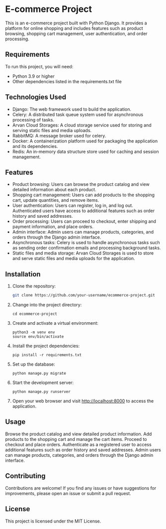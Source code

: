 # E-commerce Project

This is an e-commerce project built with Python Django. It provides a platform for online shopping and includes features such as product browsing, shopping cart management, user authentication, and order processing.

## Requirements

To run this project, you will need:

- Python 3.9 or higher
- Other dependencies listed in the requirements.txt file

## Technologies Used

- Django: The web framework used to build the application.
- Celery: A distributed task queue system used for asynchronous processing of tasks.
- Arvan Cloud Storages: A cloud storage service used for storing and serving static files and media uploads.
- RabbitMQ: A message broker used for celery.
- Docker: A containerization platform used for packaging the application and its dependencies.
- Redis: An in-memory data structure store used for caching and session management.

## Features

- Product browsing: Users can browse the product catalog and view detailed information about each product.
- Shopping cart management: Users can add products to the shopping cart, update quantities, and remove items.
- User authentication: Users can register, log in, and log out. Authenticated users have access to additional features such as order history and saved addresses.
- Order processing: Users can proceed to checkout, enter shipping and payment information, and place orders.
- Admin interface: Admin users can manage products, categories, and orders through the Django admin interface.
- Asynchronous tasks: Celery is used to handle asynchronous tasks such as sending order confirmation emails and processing background tasks.
- Static files and media storage: Arvan Cloud Storages is used to store and serve static files and media uploads for the application.

## Installation

1. Clone the repository:

   ```bash
   git clone https://github.com/your-username/ecommerce-project.git
2. Change into the project directory:

   ```
   cd ecommerce-project
4. Create and activate a virtual environment:

    ```
    python3 -m venv env
    source env/bin/activate
4. Install the project dependencies:

    ```
    pip install -r requirements.txt
5. Set up the database:

    ```
    python manage.py migrate
6. Start the development server:

    ```
    python manage.py runserver
7. Open your web browser and visit <http://localhost:8000> to access the application.

## Usage

Browse the product catalog and view detailed product information.
Add products to the shopping cart and manage the cart items.
Proceed to checkout and place orders.
Authenticate as a registered user to access additional features such as order history and saved addresses.
Admin users can manage products, categories, and orders through the Django admin interface.


## Contributing

Contributions are welcome! If you find any issues or have suggestions for improvements, please open an issue or submit a pull request.

## License

This project is licensed under the MIT License.
